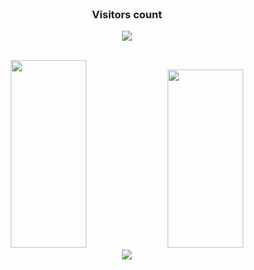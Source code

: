 <div align="center">
  <br>
  <h3 align="center">Visitors count</h3>
  <p align="center"><img align="center" src="https://count.getloli.com/get/@Winlogon-exe?theme=asoul" /></p>
  <br>
  <img width="49%" height="300px" src="https://github-readme-stats-git-masterorgs-github-readme-stats-team.vercel.app/api?username=Winlogon-exe&include_orgs=true&show_icons=true&count_private=true&hide_border=true&title_color=0080FF&icon_color=ffffff&text_color=c9d1d9&bg_color=0d1117" /> 
  <img width="49%" height="285px" src="https://github-readme-stats-one-bice.vercel.app/api/top-langs/?username=Winlogon-exe&role=OWNER,ORGANIZATION_MEMBER,COLLABORATOR&show_icons=true&count_private=true&hide_border=true&title_color=0080FF&icon_color=ffffff&text_color=c9d1d9&bg_color=0d1117" />
  <br>
  <img src="https://quotes-github-readme.vercel.app/api?type=horizontal&theme=dark" />
</div>

